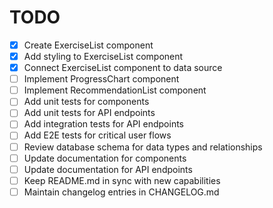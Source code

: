 # TODO

- [x] Create ExerciseList component
- [x] Add styling to ExerciseList component
- [x] Connect ExerciseList component to data source
- [ ] Implement ProgressChart component
- [ ] Implement RecommendationList component
- [ ] Add unit tests for components
- [ ] Add unit tests for API endpoints
- [ ] Add integration tests for API endpoints
- [ ] Add E2E tests for critical user flows
- [ ] Review database schema for data types and relationships
- [ ] Update documentation for components
- [ ] Update documentation for API endpoints
- [ ] Keep README.md in sync with new capabilities
- [ ] Maintain changelog entries in CHANGELOG.md
